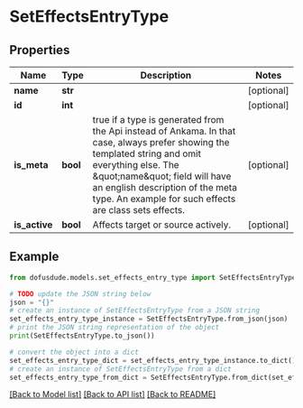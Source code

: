 # SetEffectsEntryType


## Properties

Name | Type | Description | Notes
------------ | ------------- | ------------- | -------------
**name** | **str** |  | [optional] 
**id** | **int** |  | [optional] 
**is_meta** | **bool** | true if a type is generated from the Api instead of Ankama. In that case, always prefer showing the templated string and omit everything else. The \&quot;name\&quot; field will have an english description of the meta type. An example for such effects are class sets effects. | [optional] 
**is_active** | **bool** | Affects target or source actively. | [optional] 

## Example

```python
from dofusdude.models.set_effects_entry_type import SetEffectsEntryType

# TODO update the JSON string below
json = "{}"
# create an instance of SetEffectsEntryType from a JSON string
set_effects_entry_type_instance = SetEffectsEntryType.from_json(json)
# print the JSON string representation of the object
print(SetEffectsEntryType.to_json())

# convert the object into a dict
set_effects_entry_type_dict = set_effects_entry_type_instance.to_dict()
# create an instance of SetEffectsEntryType from a dict
set_effects_entry_type_from_dict = SetEffectsEntryType.from_dict(set_effects_entry_type_dict)
```
[[Back to Model list]](../README.md#documentation-for-models) [[Back to API list]](../README.md#documentation-for-api-endpoints) [[Back to README]](../README.md)


